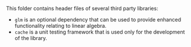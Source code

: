 This folder contains header files of several third party libraries:
* `glm` is an optional dependency that can be used to provide enhanced functionality relating to linear algebra.
* `cache` is a unit testing framework that is used only for the development of the library.
